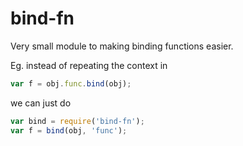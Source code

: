 bind-fn
====

Very small module to making binding functions easier.

Eg. instead of repeating the context in

```js
var f = obj.func.bind(obj);
```

we can just do

```js
var bind = require('bind-fn');
var f = bind(obj, 'func');
```
